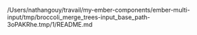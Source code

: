 /Users/nathangouy/travail/my-ember-components/ember-multi-input/tmp/broccoli_merge_trees-input_base_path-3oPAKRhe.tmp/1/README.md